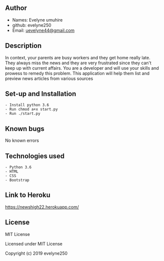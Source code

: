 
 ## Author
 * Names: Evelyne umuhire
 * github: evelyne250
 * Email: uevelyne44@gmail.com

## Description
In context, your parents are busy workers and they get home really late. They always miss the news and they are very frustrated since they can't keep up with current affairs. You are a developer and will use your skills and prowess to remedy this problem. This application  will help them list and preview news articles from various sources

## Set-up and Installation

    - Install python 3.6
    - Run chmod a+x start.py
    - Run ./start.py

## Known bugs
No known errors 

## Technologies used
    - Python 3.6
    - HTML
    - CSS
    - Bootstrap

## Link to Heroku
https://newshigh22.herokuapp.com/

## License

MIT License

Licensed under MIT License

Copyright (c) 2019 evelyne250